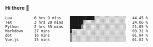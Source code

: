 ### Hi there 👋

<!--
**gustavkrist/gustavkrist** is a ✨ _special_ ✨ repository because its `README.md` (this file) appears on your GitHub profile.

Here are some ideas to get you started:

- 🔭 I’m currently working on ...
- 🌱 I’m currently learning ...
- 👯 I’m looking to collaborate on ...
- 🤔 I’m looking for help with ...
- 💬 Ask me about ...
- 📫 How to reach me: ...
- 😄 Pronouns: ...
- ⚡ Fun fact: ...
-->

<!--START_SECTION:waka-->

```text
Lua          6 hrs 9 mins    ███████████░░░░░░░░░░░░░░   44.45 %
TeX          3 hrs 20 mins   ██████░░░░░░░░░░░░░░░░░░░   24.06 %
Python       2 hrs 55 mins   █████▒░░░░░░░░░░░░░░░░░░░   21.05 %
Markdown     27 mins         ▓░░░░░░░░░░░░░░░░░░░░░░░░   03.31 %
dot          16 mins         ▒░░░░░░░░░░░░░░░░░░░░░░░░   01.94 %
Vue.js       15 mins         ▒░░░░░░░░░░░░░░░░░░░░░░░░   01.82 %
```

<!--END_SECTION:waka-->
